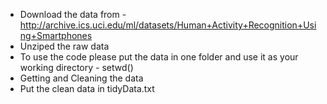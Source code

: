 

* Download the data from - http://archive.ics.uci.edu/ml/datasets/Human+Activity+Recognition+Using+Smartphones 
* Unziped the raw data
* To use the code please put the data in one folder and use it as your working directory - setwd()
* Getting and Cleaning the data 
* Put the clean data in tidyData.txt
